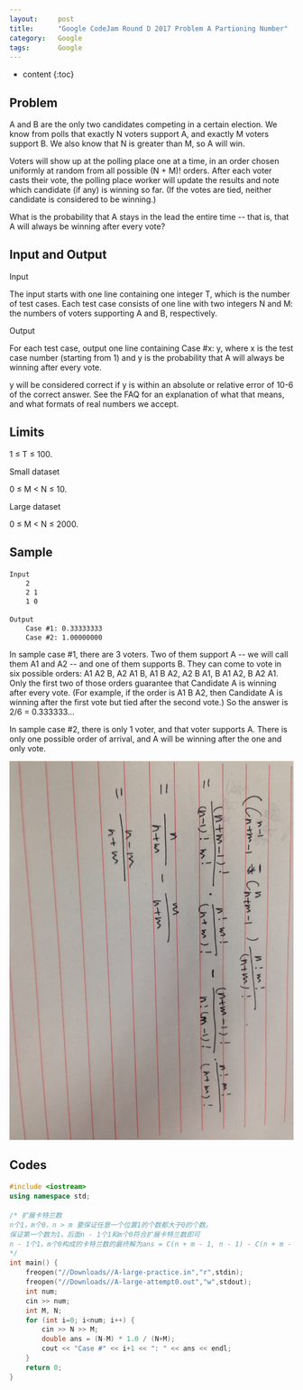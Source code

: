```yaml
---
layout:     post
title:      "Google CodeJam Round D 2017 Problem A Partioning Number"
category:   Google 
tags:       Google
---
```

* content
{:toc}

## Problem

A and B are the only two candidates competing in a certain election. We know from polls that exactly N voters support A, and exactly M voters support B. We also know that N is greater than M, so A will win.

Voters will show up at the polling place one at a time, in an order chosen uniformly at random from all possible (N + M)! orders. After each voter casts their vote, the polling place worker will update the results and note which candidate (if any) is winning so far. (If the votes are tied, neither candidate is considered to be winning.)

What is the probability that A stays in the lead the entire time -- that is, that A will always be winning after every vote?

## Input and Output

Input

The input starts with one line containing one integer T, which is the number of test cases. Each test case consists of one line with two integers N and M: the numbers of voters supporting A and B, respectively.

Output

For each test case, output one line containing Case #x: y, where x is the test case number (starting from 1) and y is the probability that A will always be winning after every vote.

y will be considered correct if y is within an absolute or relative error of 10-6 of the correct answer. See the FAQ for an explanation of what that means, and what formats of real numbers we accept.

## Limits

1 ≤ T ≤ 100.

Small dataset

0 ≤ M < N ≤ 10.

Large dataset

0 ≤ M < N ≤ 2000.

## Sample

```
Input 
	2
	2 1
	1 0

Output 
	Case #1: 0.33333333
	Case #2: 1.00000000
```

In sample case #1, there are 3 voters. Two of them support A -- we will call them A1 and A2 -- and one of them supports B. They can come to vote in six possible orders: A1 A2 B, A2 A1 B, A1 B A2, A2 B A1, B A1 A2, B A2 A1. Only the first two of those orders guarantee that Candidate A is winning after every vote. (For example, if the order is A1 B A2, then Candidate A is winning after the first vote but tied after the second vote.) So the answer is 2/6 = 0.333333...

In sample case #2, there is only 1 voter, and that voter supports A. There is only one possible order of arrival, and A will be winning after the one and only vote.

![](/images/ML/googlecodejam2017DA.png)

## Codes

```cpp
#include <iostream>
using namespace std;

/* 扩展卡特兰数
n个1，m个0，n > m 要保证任意一个位置1的个数都大于0的个数。 
保证第一个数为1，后面n - 1个1和m个0符合扩展卡特兰数即可 
n - 1个1，m个0构成的卡特兰数的最终解为ans = C(n + m - 1, n - 1) - C(n + m - 1,n) 
*/
int main() {
    freopen("//Downloads//A-large-practice.in","r",stdin);
    freopen("//Downloads//A-large-attempt0.out","w",stdout);
    int num;
    cin >> num;
    int M, N;
    for (int i=0; i<num; i++) {
        cin >> N >> M;
        double ans = (N-M) * 1.0 / (N+M);
        cout << "Case #" << i+1 << ": " << ans << endl;
    }
    return 0;
}
```